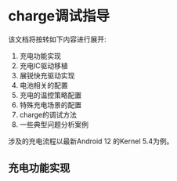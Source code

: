 # charge调试指导

该文档将按转如下内容进行展开:

1. 充电功能实现
2. 充电IC驱动移植
3. 展锐快充驱动实现
4. 电池相关的配置
5. 充电的温控策略配置
6. 特殊充电场景的配置
7. charge的调试方法
8. 一些典型问题分析案例

涉及的充电流程以最新Android 12 的Kernel 5.4为例。

## 充电功能实现
